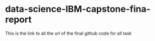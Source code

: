 # data-science-IBM-capstone-fina-report
This is the link to all the url of the final github code for all task
